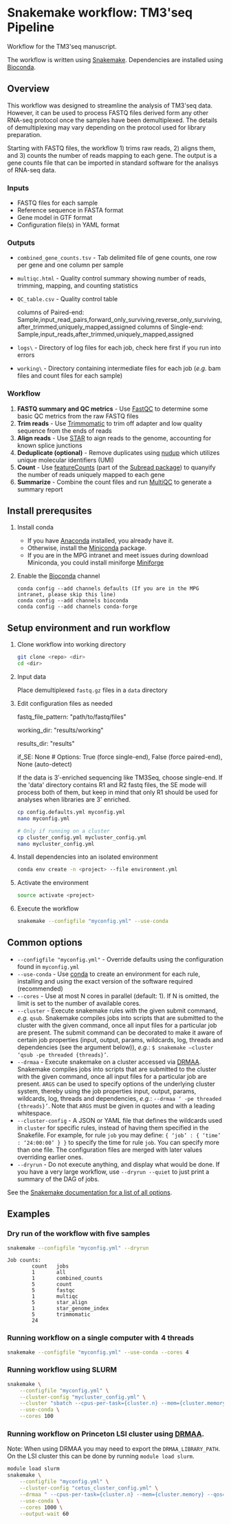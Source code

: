 # Snakemake workflow: TM3'seq Pipeline

Workflow for the TM3'seq manuscript.

The workflow is written using [Snakemake](https://snakemake.readthedocs.io/).
Dependencies are installed using [Bioconda](https://bioconda.github.io/).


## Overview

This workflow was designed to streamline the analysis of TM3'seq data. However, it can be used to process FASTQ files derived form any other RNA-seq protocol once the samples have been demultiplexed. The details of demultiplexing may vary depending on the protocol used for library preparation.

Starting with FASTQ files, the workflow 1) trims raw reads, 2) aligns them, and 3) counts the number of reads mapping to each gene. The output is a gene counts file that can be imported in standard software for the analisys of RNA-seq data.

### Inputs

*   FASTQ files for each sample
*   Reference sequence in FASTA format
*   Gene model in GTF format
*   Configuration file(s) in YAML format

### Outputs

*   `combined_gene_counts.tsv` - Tab delimited file of gene counts, one row per gene and one column per sample
*   `multiqc.html` - Quality control summary showing number of reads, trimming, mapping, and counting statistics
*   `QC_table.csv` - Quality control table
  
      columns of Paired-end: Sample,input_read_pairs,forward_only_surviving,reverse_only_surviving,after_trimmed,uniquely_mapped,assigned
      columns of Single-end: Sample,input_reads,after_trimmed,uniquely_mapped,assigned
*   `logs\` - Directory of log files for each job, check here first if you run into errors
*   `working\` - Directory containing intermediate files for each job (*e.g.* bam files and count files for each sample)

### Workflow

1.  **FASTQ summary and QC metrics** - Use [FastQC](https://www.bioinformatics.babraham.ac.uk/projects/fastqc/) to determine some basic QC metrics from the raw FASTQ files
2.  **Trim reads** - Use [Trimmomatic](http://www.usadellab.org/cms/?page=trimmomatic) to trim off adapter and low quality sequence from the ends of reads
3.  **Align reads** - Use [STAR](https://github.com/alexdobin/STAR) to aign reads to the genome, accounting for known splice junctions
4.  **Deduplicate (optional)** - Remove duplicates using [nudup](https://github.com/nugentechnologies/nudup) which utilizes unique molecular identifiers (UMI)
5.  **Count** - Use [featureCounts](http://bioinf.wehi.edu.au/featureCounts/) (part of the [Subread package](http://subread.sourceforge.net/)) to quanyify the number of reads uniquely mapped to each gene
6.  **Summarize** - Combine the count files and run [MultiQC](https://multiqc.info/) to generate a summary report


## Install prerequsites

1.  Install conda

    *   If you have [Anaconda](https://www.anaconda.com/distribution/) installed, you already have it.
    *   Otherwise, install the [Miniconda](https://conda.io/en/latest/miniconda.html) package.
    *   If you are in the MPG intranet and meet issues during download Miniconda, you could install miniforge [Miniforge](https://github.com/conda-forge/miniforge)
    
2.  Enable the [Bioconda](https://bioconda.github.io/#using-bioconda) channel

    ```
    conda config --add channels defaults (If you are in the MPG intranet, please skip this line)
    conda config --add channels bioconda
    conda config --add channels conda-forge
    ```

## Setup environment and run workflow

1.  Clone workflow into working directory

    ```bash
    git clone <repo> <dir>
    cd <dir>
    ```

2.  Input data

    Place demultiplexed `fastq.gz` files in a `data` directory

3.  Edit configuration files as needed
   
    fastq_file_pattern: "path/to/fastq/files"
    
    working_dir: "results/working"
    
    results_dir: "results"
    
    if_SE: None # Options: True (force single-end), False (force paired-end), None (auto-detect)
    
    If the data is 3′-enriched sequencing like TM3Seq, choose single-end. If the 'data' directory contains R1 and R2 fastq files, the SE mode will process both of them, but keep in mind that only R1 should be used for analyses when libraries are 3' enriched.
    
    ```bash
    cp config.defaults.yml myconfig.yml
    nano myconfig.yml
    
    # Only if running on a cluster
    cp cluster_config.yml mycluster_config.yml
    nano mycluster_config.yml
    ```

5.  Install dependencies into an isolated environment

    ```bash
    conda env create -n <project> --file environment.yml
    ```

6.  Activate the environment

    ```bash
    source activate <project>
    ```

7.  Execute the workflow

    ```bash
    snakemake --configfile "myconfig.yml" --use-conda 
    ```

## Common options

*   `--configfile "myconfig.yml"` - Override defaults using the configuration found in `myconfig.yml`
*   `--use-conda` - Use [conda]() to create an environment for each rule, installing and using the exact version of the software required (recommended)
*   `--cores` - Use at most N cores in parallel (default: 1). If N is omitted, the limit is set to the number of available cores.
*   `--cluster` - Execute snakemake rules with the given submit command, *e.g.* `qsub`. Snakemake compiles jobs into scripts that are submitted to the cluster with the given command, once all input files for a particular job are present. The submit command can be decorated to make it aware of certain job properties (input, output, params, wildcards, log, threads and dependencies (see the argument below)), *e.g.*: `$ snakemake –cluster ‘qsub -pe threaded {threads}’`.
*   `--drmaa` - Execute snakemake on a cluster accessed via [DRMAA](https://en.wikipedia.org/wiki/DRMAA). Snakemake compiles jobs into scripts that are submitted to the cluster with the given command, once all input files for a particular job are present. `ARGS` can be used to specify options of the underlying cluster system, thereby using the job properties input, output, params, wildcards, log, threads and dependencies, *e.g.*: `--drmaa ‘ -pe threaded {threads}’`. Note that `ARGS` must be given in quotes and with a leading whitespace.
*   `--cluster-config` - A JSON or YAML file that defines the wildcards used in `cluster` for specific rules, instead of having them specified in the Snakefile. For example, for rule `job` you may define: `{ ‘job’ : { ‘time’ : ‘24:00:00’ } }` to specify the time for rule `job`. You can specify more than one file. The configuration files are merged with later values overriding earlier ones.
*   `--dryrun` - Do not execute anything, and display what would be done. If you have a very large workflow, use `--dryrun --quiet` to just print a summary of the DAG of jobs.

See the [Snakemake documentation for a list of all options](https://snakemake.readthedocs.io/en/stable/executable.html#all-options).


## Examples 

### Dry run of the workflow with five samples

```bash
snakemake --configfile "myconfig.yml" --dryrun
``` 

```
Job counts:
        count   jobs
        1       all
        1       combined_counts
        5       count
        5       fastqc
        1       multiqc
        5       star_align
        1       star_genome_index
        5       trimmomatic
        24
```

### Running workflow on a single computer with 4 threads

```bash
snakemake --configfile "myconfig.yml" --use-conda --cores 4
``` 

### Running workflow using SLURM

```bash
snakemake \
    --configfile "myconfig.yml" \
    --cluster-config "mycluster_config.yml" \
    --cluster "sbatch --cpus-per-task={cluster.n} --mem={cluster.memory} --time={cluster.time}" \
    --use-conda \
    --cores 100
``` 

### Running workflow on Princeton LSI cluster using [DRMAA](https://en.wikipedia.org/wiki/DRMAA).

Note: When using DRMAA you may need to export the `DRMAA_LIBRARY_PATH`. 
On the LSI cluster this can be done by running `module load slurm`.

```bash
module load slurm
snakemake \
    --configfile "myconfig.yml" \
    --cluster-config "cetus_cluster_config.yml" \
    --drmaa " --cpus-per-task={cluster.n} --mem={cluster.memory} --qos={cluster.qos} --time={cluster.time}" \
    --use-conda \
    --cores 1000 \
    --output-wait 60
```

